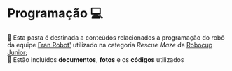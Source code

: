 # Programação 💻
👾 Esta pasta é destinada a conteúdos relacionados a programação do robô da equipe [Fran Robot'](https://github.com/franrobots) utilizado na categoria *Rescue Maze* da [Robocup Junior](https://www.robocup.org/); <br>
💾 Estão incluídos **documentos**, **fotos** e os **códigos** utilizados